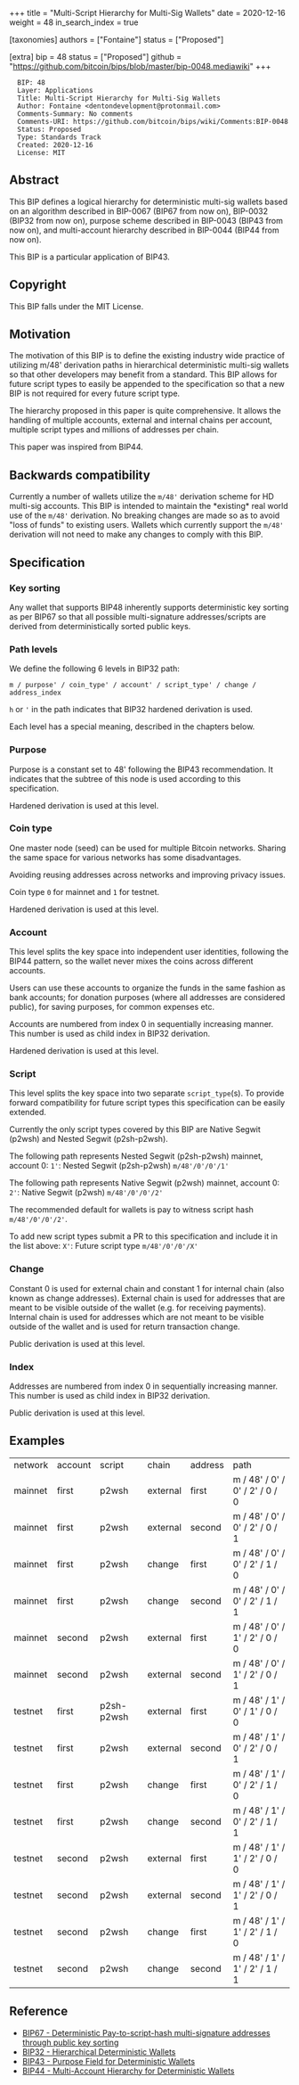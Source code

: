 +++
title = "Multi-Script Hierarchy for Multi-Sig Wallets"
date = 2020-12-16
weight = 48
in_search_index = true

[taxonomies]
authors = ["Fontaine"]
status = ["Proposed"]

[extra]
bip = 48
status = ["Proposed"]
github = "https://github.com/bitcoin/bips/blob/master/bip-0048.mediawiki"
+++

``` 
  BIP: 48
  Layer: Applications
  Title: Multi-Script Hierarchy for Multi-Sig Wallets
  Author: Fontaine <dentondevelopment@protonmail.com>
  Comments-Summary: No comments
  Comments-URI: https://github.com/bitcoin/bips/wiki/Comments:BIP-0048
  Status: Proposed
  Type: Standards Track
  Created: 2020-12-16
  License: MIT
```

## Abstract

This BIP defines a logical hierarchy for deterministic multi-sig wallets
based on an algorithm described in BIP-0067 (BIP67 from now on),
BIP-0032 (BIP32 from now on), purpose scheme described in BIP-0043
(BIP43 from now on), and multi-account hierarchy described in BIP-0044
(BIP44 from now on).

This BIP is a particular application of BIP43.

## Copyright

This BIP falls under the MIT License.

## Motivation

The motivation of this BIP is to define the existing industry wide
practice of utilizing m/48' derivation paths in hierarchical
deterministic multi-sig wallets so that other developers may benefit
from a standard. This BIP allows for future script types to easily be
appended to the specification so that a new BIP is not required for
every future script type.

The hierarchy proposed in this paper is quite comprehensive. It allows
the handling of multiple accounts, external and internal chains per
account, multiple script types and millions of addresses per chain.

This paper was inspired from BIP44.

## Backwards compatibility

Currently a number of wallets utilize the ‎`m/48'` derivation scheme for
HD multi-sig accounts. This BIP is intended to maintain the \*existing\*
real world use of the ‎`m/48'` derivation. No breaking changes are made
so as to avoid "loss of funds" to existing users. Wallets which
currently support the ‎`m/48'` derivation will not need to make any
changes to comply with this BIP.

## Specification

### Key sorting

Any wallet that supports BIP48 inherently supports deterministic key
sorting as per BIP67 so that all possible multi-signature
addresses/scripts are derived from deterministically sorted public keys.

### Path levels

We define the following 6 levels in BIP32 path:

    m / purpose' / coin_type' / account' / script_type' / change / address_index

`h` or `'` in the path indicates that BIP32 hardened derivation is used.

Each level has a special meaning, described in the chapters below.

### Purpose

Purpose is a constant set to 48' following the BIP43 recommendation. It
indicates that the subtree of this node is used according to this
specification.

Hardened derivation is used at this level.

### Coin type

One master node (seed) can be used for multiple Bitcoin networks.
Sharing the same space for various networks has some disadvantages.

Avoiding reusing addresses across networks and improving privacy issues.

Coin type `0` for mainnet and `1` for testnet.

Hardened derivation is used at this level.

### Account

This level splits the key space into independent user identities,
following the BIP44 pattern, so the wallet never mixes the coins across
different accounts.

Users can use these accounts to organize the funds in the same fashion
as bank accounts; for donation purposes (where all addresses are
considered public), for saving purposes, for common expenses etc.

Accounts are numbered from index 0 in sequentially increasing manner.
This number is used as child index in BIP32 derivation.

Hardened derivation is used at this level.

### Script

This level splits the key space into two separate `script_type`(s). To
provide forward compatibility for future script types this specification
can be easily extended.

Currently the only script types covered by this BIP are Native Segwit
(p2wsh) and Nested Segwit (p2sh-p2wsh).

The following path represents Nested Segwit (p2sh-p2wsh) mainnet,
account 0: `1'`: Nested Segwit (p2sh-p2wsh) `m/48'/0'/0'/1'`</br>

The following path represents Native Segwit (p2wsh) mainnet, account 0:
`2'`: Native Segwit (p2wsh) `m/48'/0'/0'/2'`</br>

The recommended default for wallets is pay to witness script hash
`m/48'/0'/0'/2'`.

To add new script types submit a PR to this specification and include it
in the list above: `X'`: Future script type `m/48'/0'/0'/X'`</br>

### Change

Constant 0 is used for external chain and constant 1 for internal chain
(also known as change addresses). External chain is used for addresses
that are meant to be visible outside of the wallet (e.g. for receiving
payments). Internal chain is used for addresses which are not meant to
be visible outside of the wallet and is used for return transaction
change.

Public derivation is used at this level.

### Index

Addresses are numbered from index 0 in sequentially increasing manner.
This number is used as child index in BIP32 derivation.

Public derivation is used at this level.

## Examples

|         |         |            |          |         |                                |
| ------- | ------- | ---------- | -------- | ------- | ------------------------------ |
| network | account | script     | chain    | address | path                           |
| mainnet | first   | p2wsh      | external | first   | m / 48' / 0' / 0' / 2' / 0 / 0 |
| mainnet | first   | p2wsh      | external | second  | m / 48' / 0' / 0' / 2' / 0 / 1 |
| mainnet | first   | p2wsh      | change   | first   | m / 48' / 0' / 0' / 2' / 1 / 0 |
| mainnet | first   | p2wsh      | change   | second  | m / 48' / 0' / 0' / 2' / 1 / 1 |
| mainnet | second  | p2wsh      | external | first   | m / 48' / 0' / 1' / 2' / 0 / 0 |
| mainnet | second  | p2wsh      | external | second  | m / 48' / 0' / 1' / 2' / 0 / 1 |
| testnet | first   | p2sh-p2wsh | external | first   | m / 48' / 1' / 0' / 1' / 0 / 0 |
| testnet | first   | p2wsh      | external | second  | m / 48' / 1' / 0' / 2' / 0 / 1 |
| testnet | first   | p2wsh      | change   | first   | m / 48' / 1' / 0' / 2' / 1 / 0 |
| testnet | first   | p2wsh      | change   | second  | m / 48' / 1' / 0' / 2' / 1 / 1 |
| testnet | second  | p2wsh      | external | first   | m / 48' / 1' / 1' / 2' / 0 / 0 |
| testnet | second  | p2wsh      | external | second  | m / 48' / 1' / 1' / 2' / 0 / 1 |
| testnet | second  | p2wsh      | change   | first   | m / 48' / 1' / 1' / 2' / 1 / 0 |
| testnet | second  | p2wsh      | change   | second  | m / 48' / 1' / 1' / 2' / 1 / 1 |

## Reference

  - [BIP67 - Deterministic Pay-to-script-hash multi-signature addresses
    through public key sorting](/67)
  - [BIP32 - Hierarchical Deterministic
    Wallets](/32)
  - [BIP43 - Purpose Field for Deterministic
    Wallets](/43)
  - [BIP44 - Multi-Account Hierarchy for Deterministic
    Wallets](/44)
